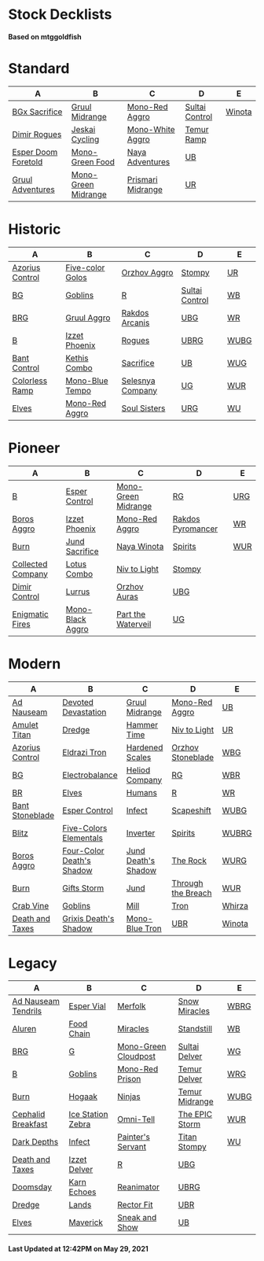 # Stock Decklists
#### Based on mtggoldfish


# Standard

|                                    A                                     |                                    B                                     |                                  C                                   |                               D                                |                       E                        |
|--------------------------------------------------------------------------|--------------------------------------------------------------------------|----------------------------------------------------------------------|----------------------------------------------------------------|------------------------------------------------|
|[BGx Sacrifice](./mtggoldfish/Standard/decks/BGx_Sacrifice.md)            |[Gruul Midrange](./mtggoldfish/Standard/decks/Gruul_Midrange.md)          |[Mono-Red Aggro](./mtggoldfish/Standard/decks/Mono-Red_Aggro.md)      |[Sultai Control](./mtggoldfish/Standard/decks/Sultai_Control.md)|[Winota](./mtggoldfish/Standard/decks/Winota.md)|
|[Dimir Rogues](./mtggoldfish/Standard/decks/Dimir_Rogues.md)              |[Jeskai Cycling](./mtggoldfish/Standard/decks/Jeskai_Cycling.md)          |[Mono-White Aggro](./mtggoldfish/Standard/decks/Mono-White_Aggro.md)  |[Temur Ramp](./mtggoldfish/Standard/decks/Temur_Ramp.md)        |                                                |
|[Esper Doom Foretold](./mtggoldfish/Standard/decks/Esper_Doom_Foretold.md)|[Mono-Green Food](./mtggoldfish/Standard/decks/Mono-Green_Food.md)        |[Naya Adventures](./mtggoldfish/Standard/decks/Naya_Adventures.md)    |[UB](./mtggoldfish/Standard/decks/UB.md)                        |                                                |
|[Gruul Adventures](./mtggoldfish/Standard/decks/Gruul_Adventures.md)      |[Mono-Green Midrange](./mtggoldfish/Standard/decks/Mono-Green_Midrange.md)|[Prismari Midrange](./mtggoldfish/Standard/decks/Prismari_Midrange.md)|[UR](./mtggoldfish/Standard/decks/UR.md)                        |                                                |


# Historic

|                                A                                 |                                 B                                  |                                 C                                  |                               D                                |                     E                      |
|------------------------------------------------------------------|--------------------------------------------------------------------|--------------------------------------------------------------------|----------------------------------------------------------------|--------------------------------------------|
|[Azorius Control](./mtggoldfish/Historic/decks/Azorius_Control.md)|[Five-color Golos](./mtggoldfish/Historic/decks/Five-color_Golos.md)|[Orzhov Aggro](./mtggoldfish/Historic/decks/Orzhov_Aggro.md)        |[Stompy](./mtggoldfish/Historic/decks/Stompy.md)                |[UR](./mtggoldfish/Historic/decks/UR.md)    |
|[BG](./mtggoldfish/Historic/decks/BG.md)                          |[Goblins](./mtggoldfish/Historic/decks/Goblins.md)                  |[R](./mtggoldfish/Historic/decks/R.md)                              |[Sultai Control](./mtggoldfish/Historic/decks/Sultai_Control.md)|[WB](./mtggoldfish/Historic/decks/WB.md)    |
|[BRG](./mtggoldfish/Historic/decks/BRG.md)                        |[Gruul Aggro](./mtggoldfish/Historic/decks/Gruul_Aggro.md)          |[Rakdos Arcanis](./mtggoldfish/Historic/decks/Rakdos_Arcanis.md)    |[UBG](./mtggoldfish/Historic/decks/UBG.md)                      |[WR](./mtggoldfish/Historic/decks/WR.md)    |
|[B](./mtggoldfish/Historic/decks/B.md)                            |[Izzet Phoenix](./mtggoldfish/Historic/decks/Izzet_Phoenix.md)      |[Rogues](./mtggoldfish/Historic/decks/Rogues.md)                    |[UBRG](./mtggoldfish/Historic/decks/UBRG.md)                    |[WUBG](./mtggoldfish/Historic/decks/WUBG.md)|
|[Bant Control](./mtggoldfish/Historic/decks/Bant_Control.md)      |[Kethis Combo](./mtggoldfish/Historic/decks/Kethis_Combo.md)        |[Sacrifice](./mtggoldfish/Historic/decks/Sacrifice.md)              |[UB](./mtggoldfish/Historic/decks/UB.md)                        |[WUG](./mtggoldfish/Historic/decks/WUG.md)  |
|[Colorless Ramp](./mtggoldfish/Historic/decks/Colorless_Ramp.md)  |[Mono-Blue Tempo](./mtggoldfish/Historic/decks/Mono-Blue_Tempo.md)  |[Selesnya Company](./mtggoldfish/Historic/decks/Selesnya_Company.md)|[UG](./mtggoldfish/Historic/decks/UG.md)                        |[WUR](./mtggoldfish/Historic/decks/WUR.md)  |
|[Elves](./mtggoldfish/Historic/decks/Elves.md)                    |[Mono-Red Aggro](./mtggoldfish/Historic/decks/Mono-Red_Aggro.md)    |[Soul Sisters](./mtggoldfish/Historic/decks/Soul_Sisters.md)        |[URG](./mtggoldfish/Historic/decks/URG.md)                      |[WU](./mtggoldfish/Historic/decks/WU.md)    |


# Pioneer

|                                  A                                  |                                 B                                 |                                    C                                    |                                  D                                  |                    E                    |
|---------------------------------------------------------------------|-------------------------------------------------------------------|-------------------------------------------------------------------------|---------------------------------------------------------------------|-----------------------------------------|
|[B](./mtggoldfish/Pioneer/decks/B.md)                                |[Esper Control](./mtggoldfish/Pioneer/decks/Esper_Control.md)      |[Mono-Green Midrange](./mtggoldfish/Pioneer/decks/Mono-Green_Midrange.md)|[RG](./mtggoldfish/Pioneer/decks/RG.md)                              |[URG](./mtggoldfish/Pioneer/decks/URG.md)|
|[Boros Aggro](./mtggoldfish/Pioneer/decks/Boros_Aggro.md)            |[Izzet Phoenix](./mtggoldfish/Pioneer/decks/Izzet_Phoenix.md)      |[Mono-Red Aggro](./mtggoldfish/Pioneer/decks/Mono-Red_Aggro.md)          |[Rakdos Pyromancer](./mtggoldfish/Pioneer/decks/Rakdos_Pyromancer.md)|[WR](./mtggoldfish/Pioneer/decks/WR.md)  |
|[Burn](./mtggoldfish/Pioneer/decks/Burn.md)                          |[Jund Sacrifice](./mtggoldfish/Pioneer/decks/Jund_Sacrifice.md)    |[Naya Winota](./mtggoldfish/Pioneer/decks/Naya_Winota.md)                |[Spirits](./mtggoldfish/Pioneer/decks/Spirits.md)                    |[WUR](./mtggoldfish/Pioneer/decks/WUR.md)|
|[Collected Company](./mtggoldfish/Pioneer/decks/Collected_Company.md)|[Lotus Combo](./mtggoldfish/Pioneer/decks/Lotus_Combo.md)          |[Niv to Light](./mtggoldfish/Pioneer/decks/Niv_to_Light.md)              |[Stompy](./mtggoldfish/Pioneer/decks/Stompy.md)                      |                                         |
|[Dimir Control](./mtggoldfish/Pioneer/decks/Dimir_Control.md)        |[Lurrus](./mtggoldfish/Pioneer/decks/Lurrus.md)                    |[Orzhov Auras](./mtggoldfish/Pioneer/decks/Orzhov_Auras.md)              |[UBG](./mtggoldfish/Pioneer/decks/UBG.md)                            |                                         |
|[Enigmatic Fires](./mtggoldfish/Pioneer/decks/Enigmatic_Fires.md)    |[Mono-Black Aggro](./mtggoldfish/Pioneer/decks/Mono-Black_Aggro.md)|[Part the Waterveil](./mtggoldfish/Pioneer/decks/Part_the_Waterveil.md)  |[UG](./mtggoldfish/Pioneer/decks/UG.md)                              |                                         |


# Modern

|                               A                                |                                         B                                          |                                   C                                    |                                  D                                   |                      E                       |
|----------------------------------------------------------------|------------------------------------------------------------------------------------|------------------------------------------------------------------------|----------------------------------------------------------------------|----------------------------------------------|
|[Ad Nauseam](./mtggoldfish/Modern/decks/Ad_Nauseam.md)          |[Devoted Devastation](./mtggoldfish/Modern/decks/Devoted_Devastation.md)            |[Gruul Midrange](./mtggoldfish/Modern/decks/Gruul_Midrange.md)          |[Mono-Red Aggro](./mtggoldfish/Modern/decks/Mono-Red_Aggro.md)        |[UB](./mtggoldfish/Modern/decks/UB.md)        |
|[Amulet Titan](./mtggoldfish/Modern/decks/Amulet_Titan.md)      |[Dredge](./mtggoldfish/Modern/decks/Dredge.md)                                      |[Hammer Time](./mtggoldfish/Modern/decks/Hammer_Time.md)                |[Niv to Light](./mtggoldfish/Modern/decks/Niv_to_Light.md)            |[UR](./mtggoldfish/Modern/decks/UR.md)        |
|[Azorius Control](./mtggoldfish/Modern/decks/Azorius_Control.md)|[Eldrazi Tron](./mtggoldfish/Modern/decks/Eldrazi_Tron.md)                          |[Hardened Scales](./mtggoldfish/Modern/decks/Hardened_Scales.md)        |[Orzhov Stoneblade](./mtggoldfish/Modern/decks/Orzhov_Stoneblade.md)  |[WBG](./mtggoldfish/Modern/decks/WBG.md)      |
|[BG](./mtggoldfish/Modern/decks/BG.md)                          |[Electrobalance](./mtggoldfish/Modern/decks/Electrobalance.md)                      |[Heliod Company](./mtggoldfish/Modern/decks/Heliod_Company.md)          |[RG](./mtggoldfish/Modern/decks/RG.md)                                |[WBR](./mtggoldfish/Modern/decks/WBR.md)      |
|[BR](./mtggoldfish/Modern/decks/BR.md)                          |[Elves](./mtggoldfish/Modern/decks/Elves.md)                                        |[Humans](./mtggoldfish/Modern/decks/Humans.md)                          |[R](./mtggoldfish/Modern/decks/R.md)                                  |[WR](./mtggoldfish/Modern/decks/WR.md)        |
|[Bant Stoneblade](./mtggoldfish/Modern/decks/Bant_Stoneblade.md)|[Esper Control](./mtggoldfish/Modern/decks/Esper_Control.md)                        |[Infect](./mtggoldfish/Modern/decks/Infect.md)                          |[Scapeshift](./mtggoldfish/Modern/decks/Scapeshift.md)                |[WUBG](./mtggoldfish/Modern/decks/WUBG.md)    |
|[Blitz](./mtggoldfish/Modern/decks/Blitz.md)                    |[Five-Colors Elementals](./mtggoldfish/Modern/decks/Five-Colors_Elementals.md)      |[Inverter](./mtggoldfish/Modern/decks/Inverter.md)                      |[Spirits](./mtggoldfish/Modern/decks/Spirits.md)                      |[WUBRG](./mtggoldfish/Modern/decks/WUBRG.md)  |
|[Boros Aggro](./mtggoldfish/Modern/decks/Boros_Aggro.md)        |[Four-Color Death's Shadow](./mtggoldfish/Modern/decks/Four-Color_Death's_Shadow.md)|[Jund Death's Shadow](./mtggoldfish/Modern/decks/Jund_Death's_Shadow.md)|[The Rock](./mtggoldfish/Modern/decks/The_Rock.md)                    |[WURG](./mtggoldfish/Modern/decks/WURG.md)    |
|[Burn](./mtggoldfish/Modern/decks/Burn.md)                      |[Gifts Storm](./mtggoldfish/Modern/decks/Gifts_Storm.md)                            |[Jund](./mtggoldfish/Modern/decks/Jund.md)                              |[Through the Breach](./mtggoldfish/Modern/decks/Through_the_Breach.md)|[WUR](./mtggoldfish/Modern/decks/WUR.md)      |
|[Crab Vine](./mtggoldfish/Modern/decks/Crab_Vine.md)            |[Goblins](./mtggoldfish/Modern/decks/Goblins.md)                                    |[Mill](./mtggoldfish/Modern/decks/Mill.md)                              |[Tron](./mtggoldfish/Modern/decks/Tron.md)                            |[Whirza](./mtggoldfish/Modern/decks/Whirza.md)|
|[Death and Taxes](./mtggoldfish/Modern/decks/Death_and_Taxes.md)|[Grixis Death's Shadow](./mtggoldfish/Modern/decks/Grixis_Death's_Shadow.md)        |[Mono-Blue Tron](./mtggoldfish/Modern/decks/Mono-Blue_Tron.md)          |[UBR](./mtggoldfish/Modern/decks/UBR.md)                              |[Winota](./mtggoldfish/Modern/decks/Winota.md)|


# Legacy

|                                   A                                    |                                 B                                  |                                    C                                     |                              D                               |                    E                     |
|------------------------------------------------------------------------|--------------------------------------------------------------------|--------------------------------------------------------------------------|--------------------------------------------------------------|------------------------------------------|
|[Ad Nauseam Tendrils](./mtggoldfish/Legacy/decks/Ad_Nauseam_Tendrils.md)|[Esper Vial](./mtggoldfish/Legacy/decks/Esper_Vial.md)              |[Merfolk](./mtggoldfish/Legacy/decks/Merfolk.md)                          |[Snow Miracles](./mtggoldfish/Legacy/decks/Snow_Miracles.md)  |[WBRG](./mtggoldfish/Legacy/decks/WBRG.md)|
|[Aluren](./mtggoldfish/Legacy/decks/Aluren.md)                          |[Food Chain](./mtggoldfish/Legacy/decks/Food_Chain.md)              |[Miracles](./mtggoldfish/Legacy/decks/Miracles.md)                        |[Standstill](./mtggoldfish/Legacy/decks/Standstill.md)        |[WB](./mtggoldfish/Legacy/decks/WB.md)    |
|[BRG](./mtggoldfish/Legacy/decks/BRG.md)                                |[G](./mtggoldfish/Legacy/decks/G.md)                                |[Mono-Green Cloudpost](./mtggoldfish/Legacy/decks/Mono-Green_Cloudpost.md)|[Sultai Delver](./mtggoldfish/Legacy/decks/Sultai_Delver.md)  |[WG](./mtggoldfish/Legacy/decks/WG.md)    |
|[B](./mtggoldfish/Legacy/decks/B.md)                                    |[Goblins](./mtggoldfish/Legacy/decks/Goblins.md)                    |[Mono-Red Prison](./mtggoldfish/Legacy/decks/Mono-Red_Prison.md)          |[Temur Delver](./mtggoldfish/Legacy/decks/Temur_Delver.md)    |[WRG](./mtggoldfish/Legacy/decks/WRG.md)  |
|[Burn](./mtggoldfish/Legacy/decks/Burn.md)                              |[Hogaak](./mtggoldfish/Legacy/decks/Hogaak.md)                      |[Ninjas](./mtggoldfish/Legacy/decks/Ninjas.md)                            |[Temur Midrange](./mtggoldfish/Legacy/decks/Temur_Midrange.md)|[WUBG](./mtggoldfish/Legacy/decks/WUBG.md)|
|[Cephalid Breakfast](./mtggoldfish/Legacy/decks/Cephalid_Breakfast.md)  |[Ice Station Zebra](./mtggoldfish/Legacy/decks/Ice_Station_Zebra.md)|[Omni-Tell](./mtggoldfish/Legacy/decks/Omni-Tell.md)                      |[The EPIC Storm](./mtggoldfish/Legacy/decks/The_EPIC_Storm.md)|[WUR](./mtggoldfish/Legacy/decks/WUR.md)  |
|[Dark Depths](./mtggoldfish/Legacy/decks/Dark_Depths.md)                |[Infect](./mtggoldfish/Legacy/decks/Infect.md)                      |[Painter's Servant](./mtggoldfish/Legacy/decks/Painter's_Servant.md)      |[Titan Stompy](./mtggoldfish/Legacy/decks/Titan_Stompy.md)    |[WU](./mtggoldfish/Legacy/decks/WU.md)    |
|[Death and Taxes](./mtggoldfish/Legacy/decks/Death_and_Taxes.md)        |[Izzet Delver](./mtggoldfish/Legacy/decks/Izzet_Delver.md)          |[R](./mtggoldfish/Legacy/decks/R.md)                                      |[UBG](./mtggoldfish/Legacy/decks/UBG.md)                      |                                          |
|[Doomsday](./mtggoldfish/Legacy/decks/Doomsday.md)                      |[Karn Echoes](./mtggoldfish/Legacy/decks/Karn_Echoes.md)            |[Reanimator](./mtggoldfish/Legacy/decks/Reanimator.md)                    |[UBRG](./mtggoldfish/Legacy/decks/UBRG.md)                    |                                          |
|[Dredge](./mtggoldfish/Legacy/decks/Dredge.md)                          |[Lands](./mtggoldfish/Legacy/decks/Lands.md)                        |[Rector Fit](./mtggoldfish/Legacy/decks/Rector_Fit.md)                    |[UBR](./mtggoldfish/Legacy/decks/UBR.md)                      |                                          |
|[Elves](./mtggoldfish/Legacy/decks/Elves.md)                            |[Maverick](./mtggoldfish/Legacy/decks/Maverick.md)                  |[Sneak and Show](./mtggoldfish/Legacy/decks/Sneak_and_Show.md)            |[UB](./mtggoldfish/Legacy/decks/UB.md)                        |                                          |



#### Last Updated at 12:42PM on May 29, 2021